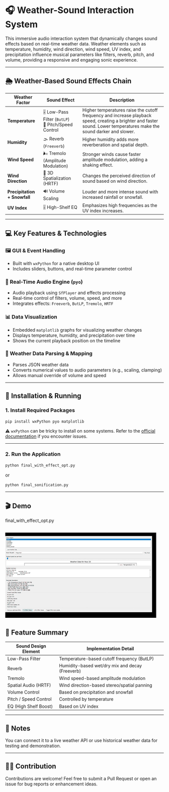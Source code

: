 # 🎧 Weather-Sound Interaction System

 This immersive audio interaction system that dynamically changes sound effects based on real-time weather data. Weather elements such as temperature, humidity, wind direction, wind speed, UV index, and precipitation influence musical parameters like filters, reverb, pitch, and volume, providing a responsive and engaging sonic experience.

---

## 🌦️ Weather-Based Sound Effects Chain

| Weather Factor       | Sound Effect                                | Description |
|----------------------|----------------------------------------------|-------------|
| **Temperature**       | 🎚 Low-Pass Filter (`ButLP`)<br>🎵 Pitch/Speed Control | Higher temperatures raise the cutoff frequency and increase playback speed, creating a brighter and faster sound. Lower temperatures make the sound darker and slower. |
| **Humidity**          | 🌫 Reverb (`Freeverb`)                        | Higher humidity adds more reverberation and spatial depth. |
| **Wind Speed**        | 🌬 Tremolo (Amplitude Modulation)            | Stronger winds cause faster amplitude modulation, adding a shaking effect. |
| **Wind Direction**    | 🧭 3D Spatialization (HRTF)                   | Changes the perceived direction of sound based on wind direction. |
| **Precipitation + Snowfall** | 🔊 Volume Scaling                        | Louder and more intense sound with increased rainfall or snowfall. |
| **UV Index**          | 🎚 High-Shelf EQ                              | Emphasizes high frequencies as the UV index increases. |

---

## 💻 Key Features & Technologies

### 🖼️ GUI & Event Handling
- Built with `wxPython` for a native desktop UI
- Includes sliders, buttons, and real-time parameter control

### 🎵 Real-Time Audio Engine (`pyo`)
- Audio playback using `SfPlayer` and effects processing
- Real-time control of filters, volume, speed, and more
- Integrates effects: `Freeverb`, `ButLP`, `Tremolo`, `HRTF`

### 📊 Data Visualization
- Embedded `matplotlib` graphs for visualizing weather changes
- Displays temperature, humidity, and precipitation over time
- Shows the current playback position on the timeline

### 📁 Weather Data Parsing & Mapping
- Parses JSON weather data
- Converts numerical values to audio parameters (e.g., scaling, clamping)
- Allows manual override of volume and speed

---

## 🔧 Installation & Running

### 1. Install Required Packages

```bash
pip install wxPython pyo matplotlib
```

⚠️ `wxPython` can be tricky to install on some systems. Refer to the [official documentation](https://wxpython.org/pages/downloads/index.html) if you encounter issues.

---

### 2. Run the Application

```bash
python final_with_effect_opt.py
```
or

```bash
python final_sonification.py
```
---
## 🎬 Demo
final_with_effect_opt.py

![demo](./demo.gif)
---
## 🎯 Feature Summary

| Sound Design Element     | Implementation Detail                                 |
|--------------------------|--------------------------------------------------------|
| Low-Pass Filter          | Temperature-based cutoff frequency (ButLP)             |
| Reverb                   | Humidity-based wet/dry mix and decay (Freeverb)        |
| Tremolo                  | Wind speed-based amplitude modulation                  |
| Spatial Audio (HRTF)     | Wind direction-based stereo/spatial panning            |
| Volume Control           | Based on precipitation and snowfall                    |
| Pitch / Speed Control    | Controlled by temperature                              |
| EQ (High Shelf Boost)    | Based on UV index                                      |

---

## 📌 Notes

You can connect it to a live weather API or use historical weather data for testing and demonstration.

---

## 🙋‍♀️ Contribution

Contributions are welcome! Feel free to submit a Pull Request or open an issue for bug reports or enhancement ideas.

